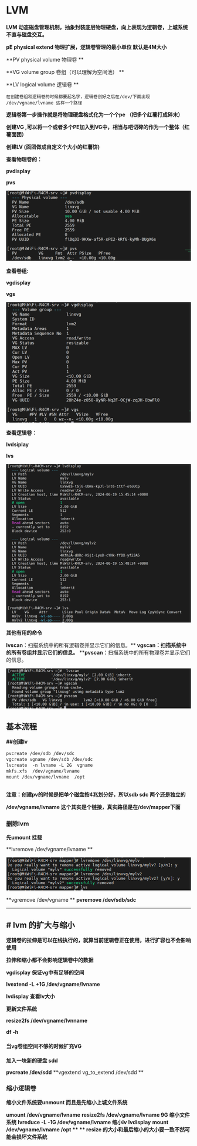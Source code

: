 # LVM

**LVM 动态磁盘管理机制，抽象封装底层物理硬盘，向上表现为逻辑卷，上城系统不直与磁盘交互。**

**pE physical extend  物理扩展，逻辑卷管理的最小单位 默认是4M大小**

**PV physical volume   物理卷  **

**VG volume group  卷组（可以理解为空间池）   **

**LV logical volume  逻辑卷  **

`在创建卷组和逻辑卷的时候都要起名字，逻辑卷创好之后在/dev/下面出现 /dev/vgname/lvname 这样一个路径`

**逻辑卷第一步操作就是将物理硬盘格式化为一个个pe （把多个红薯打成碎末）**

**创建VG ,可以将一个或者多个PE加入到VG中，相当与吧切碎的作为一个整体（红薯面团）**

**创建LV                         (面团做成自定义个大小的红薯饼)**

**查看物理卷的：**

**pvdisplay**

**pvs**

![image-20240619233645753](./resources/images/01-1.png)

**查看卷组:**

**vgdisplay**

**vgs**

![image-20240619233729042](./resources/images/01-2.png)

**查看逻辑卷：**

**lvdsiplay**

**lvs**

![image-20240620000452056](./resources/images/01-3.png)

**其他有用的命令**

**lvscan**：扫描系统中的所有逻辑卷并显示它们的信息。**
****vgscan**：扫描系统中的所有卷组并显示它们的信息。**
****pvscan**：扫描系统中的所有物理卷并显示它们的信息。

![image-20240620000415339](./resources/images/01-4.png)

## 基本流程

**##创建lv**

```
pvcreate /dev/sdb /dev/sdc
vgcreate vgname /dev/sdb /dev/sdc
lvcreate  -n lvname -L 2G  vgname
mkfs.xfs  /dev/vgname/lvname
mount /dev/vgname/lvname  /opt
  
```

**注意：创建pv的时候是把单个磁盘按4兆划分好，所以sdb sdc 两个还是独立的**

**/dev/vgname/lvname 这个其实是个链接，真实路径是在/dev/mapper下面**

### 删除lvm

**先umount 挂载**

**lvremove /dev/vgname/lvname **

![image-20240620003032444](./resources/images/01-5.png)

**vgremove /dev/vgname **
**pvremove /dev/sdb/sdc**

---

## # lvm  的扩大与缩小

**逻辑卷的拉伸是可以在线执行的，就算当前逻辑卷正在使用，进行扩容也不会影响使用**

**拉伸和缩小都不会影响逻辑卷中的数据**

**vgdisplay 保证vg中有足够的空间**

**lvextend -L  +1G  /dev/vgname/lvname**

**lvdisplay 查看lv大小**

**更新文件系统**

**resize2fs /dev/vgname/lvnname**

**df -h**

#### 当vg卷组空间不够的时候扩充VG

**加入一块新的硬盘 sdd**

**pvcreate /dev/sdd**
**vgextend  vg_to_extend  /dev/sdd **

### 缩小逻辑卷

**缩小文件系统要unmount 而且是先缩小上城文件系统**

**umount  /dev/vgname/lvname**
**resize2fs /dev/vgname/lvname 9G 缩小文件系统**
**lvreduce -L -1G /dev/vgname/lvname  缩小lv**
**lvdisplay**
**mount  /dev/vgname/lvname /opt **
** resize 的大小和最后缩小的大小要一致不然可能会损坏文件系统**
